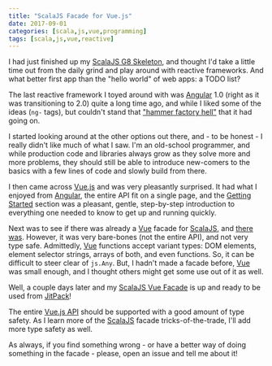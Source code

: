 ```yaml
---
title: "ScalaJS Facade for Vue.js"
date: 2017-09-01
categories: [scala,js,vue,programming]
tags: [scala,js,vue,reactive]
---
```

I had just finished up my [ScalaJS G8 Skeleton][skeleton], and thought I'd take a little time out from the daily grind and play around with reactive frameworks. And what better first app than the "hello world" of web apps: a TODO list?

The last reactive framework I toyed around with was [Angular][angular] 1.0 (right as it was transitioning to 2.0) quite a long time ago, and while I liked some of the ideas (`ng-` tags), but couldn't stand that ["hammer factory hell"][factory] that it had going on.

I started looking around at the other options out there, and - to be honest - I really didn't like much of what I saw. I'm an old-school programmer, and while production code and libraries always grow as they solve more and more problems, they should still be able to introduce new-comers to the basics with a few lines of code and slowly build from there.

I then came across [Vue.js][vue] and was very pleasantly surprised. It had what I enjoyed from [Angular][angular], the entire API fit on a single page, and the [Getting Started][start] section was a pleasant, gentle, step-by-step introduction to everything one needed to know to get up and running quickly.

Next was to see if there was already a [Vue][vue] facade for [ScalaJS][scalajs], and [there was](https://github.com/fancellu/scalajs-vue). However, it was very bare-bones (not the entire API), and not very type safe. Admittedly, [Vue][vue] functions accept variant types: DOM elements, element selector strings, arrays of both, and even functions. So, it can be difficult to steer clear of `js.Any`. But, I hadn't made a facade before, [Vue][vue] was small enough, and I thought others might get some use out of it as well.

Well, a couple days later and my [ScalaJS Vue Facade][facade] is up and ready to be used from [JitPack][jitpack]!

The entire [Vue.js API][api] should be supported with a good amount of type safety. As I learn more of the [ScalaJS][scalajs] facade tricks-of-the-trade, I'll add more type safety as well.

As always, if you find something wrong - or have a better way of doing something in the facade - please, open an issue and tell me about it!

[skeleton]:     http://codeninja.blog/2017/scala-js-skeleton
[scalajs]:      http://www.scala-js.org
[sbt]:          http://www.scala-sbt.org
[factory]:      http://discuss.joelonsoftware.com/default.asp?joel.3.219431.12
[vue]:          https://vuejs.org
[angular]:      https://angularjs.org
[start]:        https://vuejs.org/v2/guide/#Getting-Started
[facade]:       https://github.com/massung/scala-js-vue
[jitpack]:      https://jitpack.io/#blog.codeninja/scala-js-vue
[api]:          https://vuejs.org/v2/api
